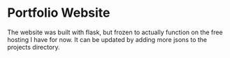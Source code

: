 # Portfolio Website
The website was built with flask, but frozen to actually function on the free hosting I have for now. It can be updated by adding more jsons to the projects directory.